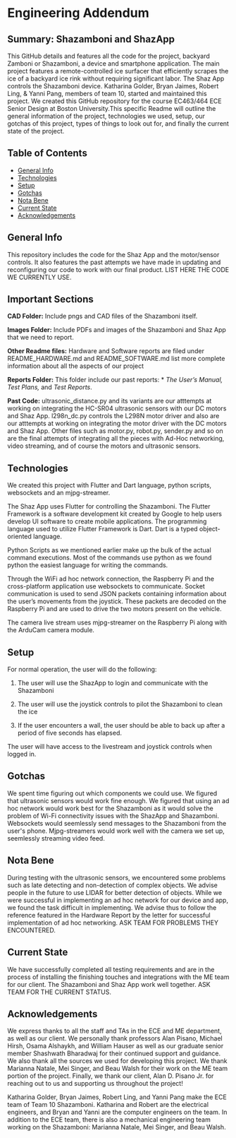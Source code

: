 # Engineering Addendum

 ## Summary: Shazamboni and ShazApp

This GitHub details and features all the code for the project, backyard Zamboni or Shazamboni, a device and smartphone application. The main project features a remote-controlled ice surfacer that efficiently scrapes the ice of a backyard ice rink without requiring significant labor. The Shaz App controls the Shazamboni device. Katharina Golder, Bryan Jaimes, Robert Ling, & Yanni Pang, members of team 10, started and maintained this project. We created this GitHub repository for the course EC463/464 ECE Senior Design at Boston University.This specific Readme will outline the general information of the project, technologies we used, setup, our gotchas of this project,  types of things to look out for, and finally the current state of the project. 

## Table of Contents
* [General Info](#general-info)
* [Technologies](#technologies)
* [Setup](#setup)
* [Gotchas](#gotchas)
* [Nota Bene](#nota-bene)
* [Current State](#current-state)
* [Acknowledgements](#acknowledgements)

## General Info

This repository includes the code for the Shaz App and the motor/sensor controls. It also features the past attempts we have made in updating and reconfiguring our code to work with our final product. LIST HERE THE CODE WE CURRENTLY USE.

## Important Sections

**CAD Folder:** Include pngs and CAD files of the Shazamboni itself.

**Images Folder:** Include PDFs and images of the Shazamboni and Shaz App that we need to report.

**Other Readme files:** Hardware and Software reports are filed under README_HARDWARE.md and README_SOFTWARE.md list more complete information about all the aspects of our project

**Reports Folder:** This folder include our past reports: * *The User’s Manual,*  *Test Plans,* and *Test Reports*.

**Past Code:** ultrasonic_distance.py and its variants are our atttempts at working on integrating the HC-SR04 ultrasonic sensors with our DC motors and Shaz App. l298n_dc.py controls the L298N motor driver and also are our atttempts at working on integrating the motor driver with the DC motors and Shaz App. Other files such as motor.py, robot.py, sender.py and so on are the final attempts of integrating all the pieces with Ad-Hoc networking, video streaming, and of course the motors and ultrasonic sensors.

## Technologies

We created this project with Flutter and Dart language, python scripts, websockets and an mjpg-streamer.  

The Shaz App uses Flutter for controlling the Shazamboni. The Flutter Framework is a software development kit created by Google to help users develop UI software to create mobile applications. The programming language used to utilize Flutter Framework is Dart. Dart is a typed object-oriented language. 

Python Scripts as we mentioned earlier make up the bulk of the actual command executions. Most of the commands use python as we found python the easiest language for writing the commands.

Through the WiFi ad hoc network connection, the Raspberry Pi and the cross-platform application use websockets to communicate. Socket communication is used to send JSON packets containing information about the user’s movements from the joystick. These packets are decoded on the Raspberry Pi and are used to drive the two motors present on the vehicle.

The camera live stream uses mjpg-streamer on the Raspberry Pi along with the ArduCam camera module.

## Setup

For normal operation, the user will do the following:

1. The user will use the ShazApp to login and communicate with the Shazamboni

2. The user will use the joystick controls to pilot the Shazamboni to clean the ice

3. If the user encounters a wall, the user should be able to back up after a period of five seconds has elapsed.

The user will have access to the livestream and joystick controls when logged in.

## Gotchas

We spent time figuring out which components we could use. We figured that ultrasonic sensors would work fine enough. We figured that using an ad hoc network would work best for the Shazamboni as it would solve the problem of Wi-Fi connectivity issues with the ShazApp and Shazamboni. Websockets would seemlessly send messages to the Shazamboni from the user's phone. Mjpg-streamers would work well with the camera we set up, seemlessly streaming video feed.

## Nota Bene

During testing with the ultrasonic sensors, we encountered some problems such as late detecting and non-detection of complex objects. We advise people in the future to use LIDAR for better detection of objects. While we were successful in implementing an ad hoc network for our device and app, we found the task difficult in implementing. We advise thus to follow the reference featured in the Hardware Report by the letter for successful implementation of ad hoc networking. ASK TEAM FOR PROBLEMS THEY ENCOUNTERED.

## Current State

We have successfully completed all testing requirements and are in the process of installing the finishing touches and integrations with the ME team for our client. The Shazamboni and Shaz App work well together. ASK TEAM FOR THE CURRENT STATUS.

## Acknowledgements
We express thanks to all the staff and TAs in the ECE and ME department, as well as our client. We personally thank professors Alan Pisano, Michael Hirsh, Osama Alshaykh, and William Hauser as well as our graduate senior member Shashwath Bharadwaj for their continued support and guidance. We also thank all the sources we used for developing this project. We thank Marianna Natale, Mei Singer, and Beau Walsh for their work on the ME team portion of the project. Finally, we thank our client, Alan D. Pisano Jr. for reaching out to us and supporting us throughout the project!

Katharina Golder, Bryan Jaimes, Robert Ling, and Yanni Pang make the ECE team of Team 10 Shazamboni. Katharina and Robert are the electrical engineers, and Bryan and Yanni are the computer engineers on the team. In addition to the ECE team, there is also a mechanical engineering team working on the Shazamboni: Marianna Natale, Mei Singer, and Beau Walsh.

